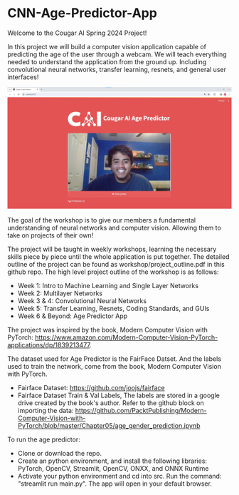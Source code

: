 # CNN-Age-Predictor-App

Welcome to the Cougar AI Spring 2024 Project!

In this project we will build a computer vision application capable of predicting the age of the user through a webcam. We will teach everything needed to understand the application from the ground up. Including convolutional neural networks, transfer learning, resnets, and general user interfaces!

![alt text](blob/app_picture.jpg?raw=true)

The goal of the workshop is to give our members a fundamental understanding of neural networks and computer vision. Allowing them to take on projects of their own!

The project will be taught in weekly workshops, learning the necessary skills piece by piece until the whole application is put together. The detailed outline of the project can be found as workshop/project_outline.pdf in this github repo. The high level project outline of the workshop is as follows:
  - Week 1: Intro to Machine Learning and Single Layer Networks
  - Week 2: Multilayer Networks
  - Week 3 & 4: Convolutional Neural Networks
  - Week 5: Transfer Learning, Resnets, Coding Standards, and GUIs
  - Week 6 & Beyond: Age Predictor App

The project was inspired by the book, Modern Computer Vision with PyTorch: https://www.amazon.com/Modern-Computer-Vision-PyTorch-applications/dp/1839213477. 

The dataset used for Age Predictor is the FairFace Datset. And the labels used to train the network, come from the book, Modern Computer Vision with PyTorch.
  - Fairface Dataset: https://github.com/joojs/fairface
  - Fairface Dataset Train & Val Labels, The labels are stored in a google drive created by the book's author. Refer to the github block on importing the data: https://github.com/PacktPublishing/Modern-Computer-Vision-with-PyTorch/blob/master/Chapter05/age_gender_prediction.ipynb

To run the age predictor:
  - Clone or download the repo.
  -  Create an python environment, and install the following libraries: PyTorch, OpenCV, Streamlit, OpenCV, ONXX, and ONNX Runtime 
  -  Activate your python environment and cd into src. Run the command: "streamlit run main.py". The app will open in your default browser.

